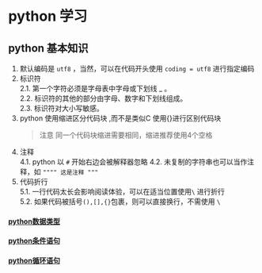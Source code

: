 # python 学习

## python 基本知识

1. 默认编码是 `utf8` ，当然，可以在代码开头使用 `coding = utf8` 进行指定编码
2. 标识符   
   2.1. 第一个字符必须是字母表中字母或下划线 _ 。  
   2.2. 标识符的其他的部分由字母、数字和下划线组成。  
   2.3. 标识符对大小写敏感。
3. python 使用缩进区分代码块 ,而不是类似C 使用{}进行区别代码块
   > 注意 同一个代码块缩进需要相同，缩进推荐使用4个空格
4. 注释  
   4.1. python 以 `#` 开始右边会被解释器忽略 4.2. 未复制的字符串也可以当作注释，如 ```"""" 这是注释 """```
5. 代码折行  
   5.1. 一行代码太长会影响阅读体验，可以在适当位置使用`\` 进行折行  
   5.2. 如果代码被括号`(),[],{}`包裹，则可以直接换行，不需使用 `\`

#### [python数据类型](datetype/Readme.md)

#### [python条件语句](ondition/Readme.md)

#### [python循环语句](loop/Readme.md)




